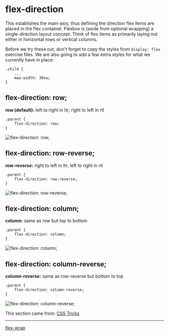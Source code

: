 # flex-direction
This establishes the main-axis, thus defining the direction flex items are placed in the flex container. Flexbox is (aside from optional wrapping) a single-direction layout concept. Think of flex items as primarily laying out either in horizontal rows or vertical columns.

Before we try these out, don't forget to copy the styles from `display: flex` exercise files. We are also going to add a few extra styles for what we currently have in place:

```
.child {
    ...
    max-width: 30vw;
}
```

## flex-direction: row;
**row (default):** left to right in ltr; right to left in rtl
```
.parent {
    flex-direction: row;
}
```
![flex-direction: row;](./screenshots/00%20-%20flex-direction_row.png)

## flex-direction: row-reverse;
**row-reverse:** right to left in ltr; left to right in rtl
```
.parent {
    flex-direction: row-reverse;
}
```
![flex-direction: row-reverse;](./screenshots/01%20-%20flex-direction_row-reverse.png)

## flex-direction: column;
**column:** same as row but top to bottom
```
.parent {
    flex-direction: column;
}
```
![flex-direction: column;](./screenshots/02%20-%20flex-direction_column.png)

## flex-direction: column-reverse;
**column-reverse:** same as row-reverse but bottom to top
```
.parent {
    flex-direction: column-reverse;
}
```
![flex-direction: column-reverse;](./screenshots/04%20-%20flex-direction_column-reverse.png)

This section came from: [CSS Tricks](https://css-tricks.com/snippets/css/a-guide-to-flexbox/)

- - -

[flex-wrap](https://github.com/EnlightenmentDesign/web-communication-design-development-2/tree/main/01%20-%20flexbox/01%20-%20flex-direction)